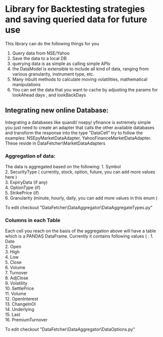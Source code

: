 # Library for Backtesting strategies and saving queried data for future use

This library can do the following things for you
1. Query data from NSE/Yahoo
2. Save the data to a local DB
3. querying data is as simple as calling simple APIs
4. the DataModel is extensible to include all kind of data, ranging from various granularity, instrument type, etc.
5. Many inbuilt methods to calculate moving volatilities, mathematical manipulations
6. You can set the data that you want to cache by adjusting the params for lookAhead days , and lookBackDays

<h2>Integrating new online Database:</h2>
Integrating a databases like quandl/ nsepy/ yfinance is extremely simple you just need to create an adapter that  calls the other available databases and transform the response into the type "DataCell"
try to follow the examples: NSEpyMarketDataAdapter, YahooFinanceMarketDataAdapter.
These reside in DataFetcher\MarketDataAdapters

<h3>Aggregation of data: </h3>
The data is aggregated based on the following:
1. Symbol <br>
2. SecurityType ( currently, stock, option, future, you can add more values here ) <br>
3. ExpiryData (if any)<br>
4. OptionType (if)<br>
5. StrikePrice (if)<br>
6. Granularity (minute, hourly, daily, you can add more values in this enum )<br>

To edit checkout "DataFetcher\DataAggregator\DataAggregateTypes.py"

<h3>Columns in each Table</h3>
Each cell you reach on the basis of the aggregation above will have a table which is a PANDAS DataFrame.
Currently it contains following values ( :
1. Date<br>
2. Open<br>
3. High<br>
4. Low<br>
5. Close<br>
6. Volume<br>
7. Turnover<br>
8. AdjClose<br>
9. Volatility<br>
10. SettlePrice<br>
11. Volume<br>
12. OpenInterest<br>
13. ChangeInOI<br>
14. Underlying<br>
15. Last<br>
16. PremiumTurnover<br>

To edit checkout "DataFetcher\DataAggregator\DataOptions.py"


